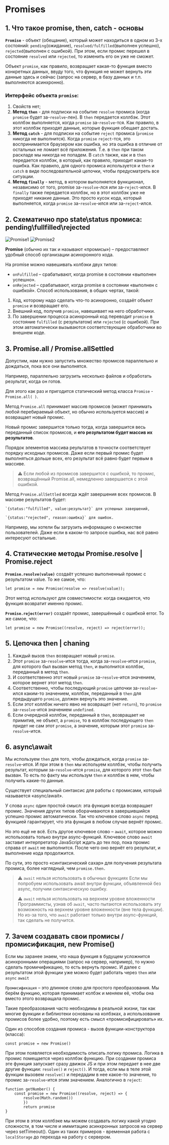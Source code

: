 # Promises
## 1. Что такое promise, then, catch - основы

**`Promise`** - объект (обещание), который может находиться в одном из 3-х состояний: `pending`(ожидание), `resolved/fulfilled`(выполнен успешно), `rejected`(выполнен с ошибкой). При этом, если промис перешел в состояние `resolved` или `rejected`, то изменить его он уже не сможет. 

Объект `promise`, как правило, возвращает какая-то функция вместо конкретных данных, ввуду того, что функция не может вернуть эти данные здесь и сейчас (запрос на сервер, в базу данных и т.п. выполняются асинхронно).

### Интерфейс объекта `promise`:
 1. Свойств нет;
 2.  **Метод `then`** - для подписки на событие `resolve` промиса (когда `promise` будет за-`resolve`-лен). В `then` передается коллбэк. Этот коллбэк выполняется, когда `promise` за-`resolve`-тся. Как правило, в этот коллбэк приходят данные, которые функция обещает достать.
 3.  **Метод `catch`** - для подписки на событие `reject` промиса (`promise` никогда не выполнится). Когда `promise` `reject`-тся, это воспринимается браузером как ошибка, но эта ошибка в отличие от остальных не ломает всё приложения. Т.е. в `then` при таком раскладе мы никогда не попадем. В `catch` также, как и в `then` передается коллбэк, в который, как правило, приходит какая-то ошибка. Как правило, для одного промиса используется и `then` и `catch` в виде последовательной цепочки, чтобы предусматреть все ситуации. 
 4. **Метод `finally`** - метод, в котором выполняется функционал, независимо от того, promise за-`resolve`-лся или за-`reject`-ился. В `finally` также передается коллбэк, но в этот коллбэк уже не приходят никакие данные. Это просто кусок кода, который выполняется, когда `promise` за-`resolve`-ился или за-`reject`-ился.
 
 ## 2. Схематично про state\status промиса: pending\fullfilled\rejected
![Promise1](./assets/promiseInit@2x.png)
![Promise2](./assets/promise-resolve-reject.svg)

**Promise** (обычно их так и называют «промисы») – предоставляют удобный способ организации асинхронного кода.

На promise можно навешивать колбэки двух типов:

- `onFulfilled` – срабатывают, когда promise в состоянии «выполнен успешно».
- `onRejected` – срабатывают, когда promise в состоянии «выполнен с ошибкой».
Способ использования, в общих чертах, такой:

1. Код, которому надо сделать что-то асинхронно, создаёт объект `promise` и возвращает его.
2. Внешний код, получив `promise`, навешивает на него обработчики.
3. По завершении процесса асинхронный код переводит `promise` в состояние `fulfilled` (с результатом) или `rejected` (с ошибкой). При этом автоматически вызываются соответствующие обработчики во внешнем коде.

## 3. Promise.all / Promise.allSettled
Допустим, нам нужно запустить множество промисов параллельно и дождаться, пока все они выполнятся.

Например, параллельно загрузить несколько файлов и обработать результат, когда он готов.

Для этого как раз и пригодится статический метод класса `Promise` - `Promise.all( )`. 

Метод `Promise.all` принимает массив промисов (может принимать любой перебираемый объект, но обычно используется массив) и возвращает новый промис.

Новый промис завершится только тогда, когда завершится весь переданный список промисов, и **его результатом будет массив их результатов**.

Порядок элементов массива реультатов в точности соответствует порядку исходных промисов. Даже если первый промис будет выполняться дольше всех, его результат всё равно будет первым в массиве.

  
> ⚠ Если любой из промисов завершится с ошибкой, то промис, возвращённый Promise.all, немедленно завершается с этой ошибкой.

Метод `Promise.allSettled` всегда ждёт завершения всех промисов. В массиве результатов будет:

    `{status:"fulfilled", value:результат}` для успешных завершений,
    
    `{status:"rejected", reason:ошибка}` для ошибок.
    
   Например, мы хотели бы загрузить информацию о множестве пользователей. Даже если в каком-то запросе ошибка, нас всё равно интересуют остальные.
   
## 4. Статические методы Promise.resolve | Promise.reject

**`Promise.resolve(value)`** создаёт успешно выполненный промис с результатом value.
То же самое, что:

    let promise = new Promise(resolve => resolve(value));

Этот метод используют для совместимости: когда ожидается, что функция возвратит именно промис.

**`Promise.reject(error)`** создаёт промис, завершённый с ошибкой error.
То же самое, что:

    let promise = new Promise((resolve, reject) => reject(error));
    
## 5. Цепочка then | chaning

1. Каждый вызов `then` возвращает новый `promise`. 
2. Этот `promise` за-`resolve`-ится тогда, когда за-`resolve`-ится `promise`, для которого был вызван метод `then`, и выполнится коллбэк, переданный в метод `then`. 
3. И соответственно этот новый `promise` за-`resolve`-ится значением, которое вернет этот метод `then`.
4. Соответственно, чтобы последующий `promise` цепочки за-`resolve`-ился каким-то значением, коллбэк, переданный в `then` для предыдущего `promise`, должен вернуть это значение. 
5. Если этот коллбэк ничего явно не возвращет (нет `return`), то `promise` за-`resolve`-ится значением `undefined`.
6. Если очередной коллбэк, переданный в `then`, возвращает не примитив, не объект, а `promise`, то в коллбэк последующего `then` придет не сам этот `promise`, а значение, которым этот `promise` за-`resolve`-ится.

## 6. async\await

Мы используем `then` для того, чтобы дождаться, когда `promise` за-`resolve`-ится. И при этом в `then` мы испольуем коллбэк, чтобы получить результат, которым за-`resolve`-ится `promise`, для которого этот `then` был вызван. То есть по факту мы использум `then` и коллбэк в нем, чтобы получить какие-то данные.

Существует специальный синтаксис для работы с промисами, который называется «async/await». 

У слова `async` один простой смысл: эта функция всегда возвращает промис. Значения других типов оборачиваются в завершившийся успешно промис автоматически. Так что ключевое слово `async` перед функцией гарантирует, что эта функция в любом случае вернёт промис. 

Но это ещё не всё. Есть другое ключевое слово – `await`, которое можно использовать только внутри async-функций. Ключевое слово `await` заставит интерпретатор JavaScript ждать до тех пор, пока промис справа от `await` не выполнится. После чего оно вернёт его результат, и выполнение кода продолжится.

По сути, это просто «синтаксический сахар» для получения результата промиса, более наглядный, чем `promise.then.`

> ⚠ `await` нельзя использовать в обычных функциях
Если мы попробуем использовать await внутри функции, объявленной без async, получим синтаксическую ошибку.
>
> ⚠ `await` нельзя использовать на верхнем уровне вложенности
 Программисты, узнав об `await`, часто пытаются использовать эту возможность на верхнем уровне вложенности (вне тела функции). Но из-за того, что `await` работает только внутри async–функций, так сделать не получится. 

## 7. Зачем создавать свои промисы / промисификация, new Promise()

Если мы заранее знаем, что наша функция в будущем усложнится асинхронными операциями (запрос на сервер, например), то нужно сделать промичификацию, то есть вернуть промис. И далее с результатом этой функции уже можно будет работать через `then` или `async` `await`

`Промисификация` – это длинное слово для простого преобразования. Мы берём функцию, которая принимает колбэк и меняем её, чтобы она вместо этого возвращала промис.

Такие преобразования часто необходимы в реальной жизни, так как многие функции и библиотеки основаны на колбэках, а использование промисов более удобно, поэтому есть смысл «промисифицировать» их.

Один из способов создания промиса - вызов функции-конструктора (класса):

    const promise = new Promise()
    
При этом появляется необходимость описать логику промиса. Логика в промис помещается через коллбэк функцию. При создании промиса этe функция запускает сразу движок JS и при этом передает в нее две другие функции: `resolve()` и `reject()`. И тогда, если мы в теле этой функции вызовем `resolve()` и передадим в нее какое-то значение, то промис за-`resolve`-ится этим значением. Аналогично в `reject`:
    
    function getNumber() {
        const promise = new Promise((resolve, reject) => {
            resolve(Math.random())
            })
            return promise
    }
При этом в этом коллбэке мы можем создавать логику какой угодно сложности, в том числе и иммитацию асинхронных запросов на сервер через setTimeout(). Один из таких примеров - временная работа с `localStorage` до перехода на работу с сервером.

